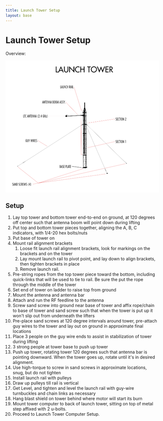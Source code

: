 ```yaml
---
title: Launch Tower Setup
layout: base
---
```


# Launch Tower Setup

Overview:

![Launch tower overview](diagrams/launch_tower_labled.png)


## Setup

 1. Lay top tower and bottom tower end-to-end on ground, at 120 degrees off center such that antenna boom will point down during lifting
 1. Put top and bottom tower pieces together, aligning the A, B, C indicators, with 1/4-20 hex bolts/nuts
 1. Put base of tower on
 1. Mount rail alignment brackets
    1. Loose fit launch rail alignment brackets, look for markings on the brackets and on the tower
    1. Lay mount launch rail to pivot point, and lay down to align brackets, then tighten brackets in place
    1. Remove launch rail.
 1. Pre-string ropes from the top tower piece toward the bottom, including quick-links that will be used to tie to rail. Be sure the put the rope through the middle of the tower
 1. Set end of tower on ladder to raise top from ground
 1. Mount the antenna and antenna bar
 1. Attach and run the RF feedline to the antenna
 1. Screw sand screw into ground near base of tower and affix rope/chain to base of tower and sand screw such that when the tower is put up it won't slip out from underneath the lifters
 1. Pre-place sand screws at 120 degree intervals around tower, pre-attach guy wires to the tower and lay out on ground in approximate final locations
 1. Place 3 people on the guy wire ends to assist in stabilization of tower during lifting
 1. 3 strong people at tower base to push up tower
 1. Push up tower, rotating tower 120 degrees such that antenna bar is pointing downward. When the tower goes up, rotate until it's in desired alignment.
 1. Use high-torque to screw in sand screws in approximate locations, snug, but do not tighten
 1. Install launch rail with pulleys
 1. Draw up pulleys till rail is vertical
 1. Get Level, and tighten and level the launch rail with guy-wire turnbuckles and chain links as necessary
 1. Hang blast shield on tower behind where motor will start its burn
 1. Mount tower computer to back of launch tower, sitting on top of metal step affixed with 2 u-bolts.
 1. Proceed to Launch Tower Computer Setup.
